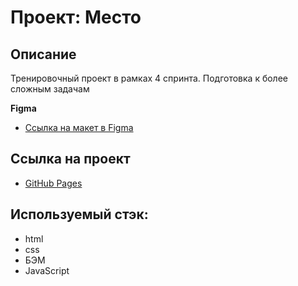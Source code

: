 # Проект: Место

## Описание

Тренировочный проект в рамках 4 спринта. Подготовка к более сложным задачам 

**Figma**

* [Ссылка на макет в Figma](https://www.figma.com/file/2cn9N9jSkmxD84oJik7xL7/JavaScript.-Sprint-4?node-id=0%3A1)

## Ссылка на проект

* [GitHub Pages](https://ivanwolodin.github.io/mesto/index.html)

## Используемый стэк:
* html
* css
* БЭМ
* JavaScript